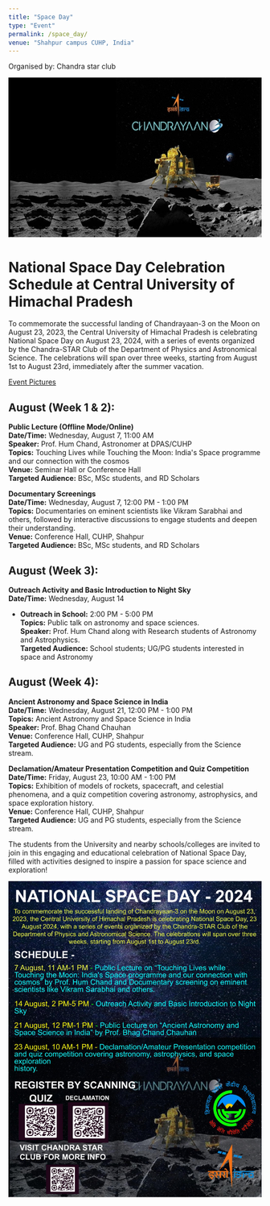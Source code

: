 ```yaml
---
title: "Space Day"
type: "Event"
permalink: /space_day/
venue: "Shahpur campus CUHP, India"
---
```

Organised by: Chandra star club

![Space Day Celebration](/images/space_day.jpg)

# National Space Day Celebration Schedule at Central University of Himachal Pradesh

To commemorate the successful landing of Chandrayaan-3 on the Moon on August 23, 2023, the Central University of Himachal Pradesh is celebrating National Space Day on August 23, 2024, with a series of events organized by the Chandra-STAR Club of the Department of Physics and Astronomical Science. The celebrations will span over three weeks, starting from August 1st to August 23rd, immediately after the summer vacation.

[Event Pictures](https://drive.google.com/drive/folders/1vDoJM25c1Jxq3YsAEs_xu2d9EwMz4HrN?usp=sharing)

## August (Week 1 & 2):
**Public Lecture (Offline Mode/Online)**  
**Date/Time:** Wednesday, August 7, 11:00 AM  
**Speaker:** Prof. Hum Chand, Astronomer at DPAS/CUHP  
**Topics:** Touching Lives while Touching the Moon: India's Space programme and our connection with the cosmos  
**Venue:** Seminar Hall or Conference Hall  
**Targeted Audience:** BSc, MSc students, and RD Scholars  

**Documentary Screenings**  
**Date/Time:** Wednesday, August 7, 12:00 PM - 1:00 PM  
**Topics:** Documentaries on eminent scientists like Vikram Sarabhai and others, followed by interactive discussions to engage students and deepen their understanding.  
**Venue:** Conference Hall, CUHP, Shahpur  
**Targeted Audience:** BSc, MSc students, and RD Scholars  

## August (Week 3):
**Outreach Activity and Basic Introduction to Night Sky**  
**Date/Time:** Wednesday, August 14  
- **Outreach in School:** 2:00 PM - 5:00 PM  
**Topics:** Public talk on astronomy and space sciences.  
**Speaker:** Prof. Hum Chand along with Research students of Astronomy and Astrophysics.  
**Targeted Audience:** School students; UG/PG students interested in space and Astronomy  

## August (Week 4):
**Ancient Astronomy and Space Science in India**  
**Date/Time:** Wednesday, August 21, 12:00 PM - 1:00 PM  
**Topics:** Ancient Astronomy and Space Science in India  
**Speaker:** Prof. Bhag Chand Chauhan  
**Venue:** Conference Hall, CUHP, Shahpur  
**Targeted Audience:** UG and PG students, especially from the Science stream.  

**Declamation/Amateur Presentation Competition and Quiz Competition**  
**Date/Time:** Friday, August 23, 10:00 AM - 1:00 PM  
**Topics:** Exhibition of models of rockets, spacecraft, and celestial phenomena, and a quiz competition covering astronomy, astrophysics, and space exploration history.  
**Venue:** Conference Hall, CUHP, Shahpur  
**Targeted Audience:** UG and PG students, especially from the Science stream.  

The students from the University and nearby schools/colleges are invited to join in this engaging and educational celebration of National Space Day, filled with activities designed to inspire a passion for space science and exploration!

![Space Day Poster](/images/Space_day_poster.jpg)
